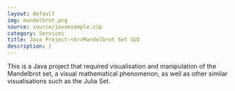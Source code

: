 ```yaml
---
layout: default
img: mandelbrot.png
source: source/javaexample.zip
category: Services
title: Java Project:<br>Mandelbrot Set GUI
description: |
---
```

  This is a Java project that required visualisation and manipulation of the Mandelbrot set, a visual mathematical phenomenon, as well as other similar visualisations such as the Julia Set.
